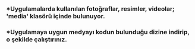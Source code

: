 ### *Uygulamalarda kullanılan fotoğraflar, resimler, videolar; 'media' klasörü içinde bulunuyor.
### *Uygulamaya uygun medyayı kodun bulunduğu dizine indirip, o şekilde çalıştırınız.
